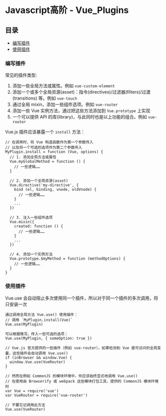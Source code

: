 # Javascript高阶 - Vue_Plugins

## 目录
- [编写插件](#编写插件)
- [使用插件](#使用插件)

### 编写插件

常见的插件类型:
1. 添加一些全局方法或属性。例如 ```vue-custom-element```
2. 添加一个或多个全局资源(asset)：指令(directives)/过滤器(filters)/过渡(transitions) 等。例如 ```vue-touch```
3. 通过全局 mixin，添加一些组件选项。例如 ```vue-router```
4. 添加一些 Vue 实例方法，通过把这些方法添加到 ```Vue.prototype``` 上实现
5. 一个可以提供 API 的库(library)，与此同时也是以上功能的组合。例如 ```vue-router```

Vue.js 插件应该暴露一个 ```install``` 方法：
```
// 在调用时，将 Vue 构造函数作为第一个参数传入
// 以及将一个可选的选项作为第二个参数传入
MyPlugin.install = function (Vue, options) {
  // 1. 添加全局方法或属性
  Vue.myGlobalMethod = function () {
    // 一些逻辑……
  }

  // 2. 添加一个全局资源(asset)
  Vue.directive('my-directive', {
    bind (el, binding, vnode, oldVnode) {
      // 一些逻辑……
    }
    ...
  })

  // 3. 注入一些组件选项
  Vue.mixin({
    created: function () {
      // 一些逻辑……
    }
    ...
  })

  // 4. 添加一个实例方法
  Vue.prototype.$myMethod = function (methodOptions) {
    // 一些逻辑……
  }
}
```

### 使用插件

Vue.use 会自动阻止多次使用同一个插件，所以对于同一个插件的多次调用，将只安装一次
```
通过调用全局方法 Vue.use() 使用插件：
// 调用 `MyPlugin.install(Vue)`
Vue.use(MyPlugin)

可以根据情况，传入一些可选的选项：
Vue.use(MyPlugin, { someOption: true })
```

```
// Vue.js 官方提供的一些插件（例如 vue-router），如果检测到 Vue 是可访问的全局变量，这些插件会自动调用 Vue.use()
if (inBrowser && window.Vue) {
  window.Vue.use(VueRouter)
}

// 然而在例如 CommonJS 的模块环境中，你应该始终显式地调用 Vue.use()
// 在使用由 Browserify 或 webpack 这些模块打包工具，提供的 CommonJS 模块环境时
var Vue = require('vue')
var VueRouter = require('vue-router')

// 不要忘记调用此方法
Vue.use(VueRouter)
```
